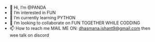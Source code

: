- 👋 Hi, I’m @PANDA
- 👀 I’m interested in FUN
- 🌱 I’m currently learning PYTHON
- 💞️ I’m looking to collaborate on FUN TOGETHER WHILE CODDING
- 📫 How to reach me MAIL ME ON: dhasmana.ishant9@gmail.com then wee talk on discord

<!---
GENERALtonny/GENERALtonny is a ✨ special ✨ repository because its `README.md` (this file) appears on your GitHub profile.
You can click the Preview link to take a look at your changes.
--->
